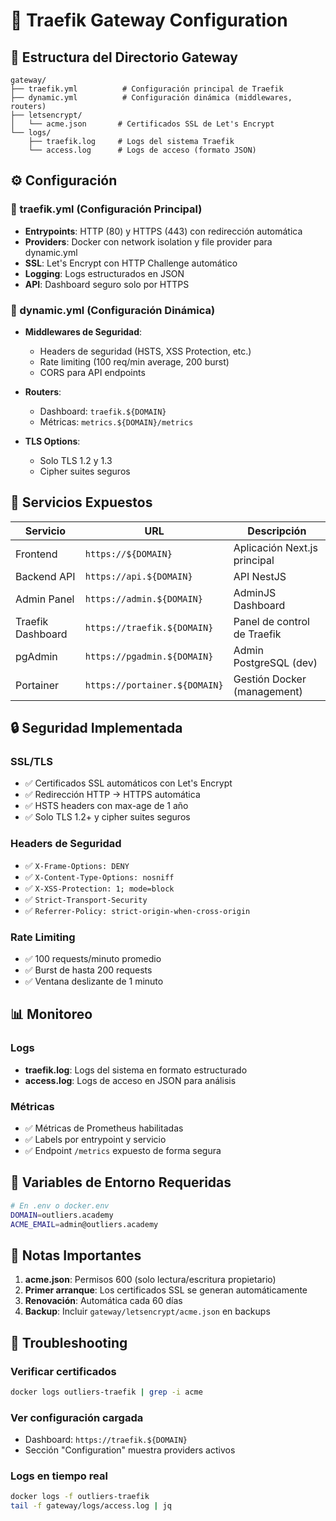 # 🚦 Traefik Gateway Configuration

## 📁 Estructura del Directorio Gateway

```
gateway/
├── traefik.yml          # Configuración principal de Traefik
├── dynamic.yml          # Configuración dinámica (middlewares, routers)
├── letsencrypt/
│   └── acme.json       # Certificados SSL de Let's Encrypt
└── logs/
    ├── traefik.log     # Logs del sistema Traefik
    └── access.log      # Logs de acceso (formato JSON)
```

## ⚙️ Configuración

### 🔧 traefik.yml (Configuración Principal)
- **Entrypoints**: HTTP (80) y HTTPS (443) con redirección automática
- **Providers**: Docker con network isolation y file provider para dynamic.yml
- **SSL**: Let's Encrypt con HTTP Challenge automático
- **Logging**: Logs estructurados en JSON
- **API**: Dashboard seguro solo por HTTPS

### 🔄 dynamic.yml (Configuración Dinámica)
- **Middlewares de Seguridad**:
  - Headers de seguridad (HSTS, XSS Protection, etc.)
  - Rate limiting (100 req/min average, 200 burst)
  - CORS para API endpoints
  
- **Routers**:
  - Dashboard: `traefik.${DOMAIN}`
  - Métricas: `metrics.${DOMAIN}/metrics`

- **TLS Options**: 
  - Solo TLS 1.2 y 1.3
  - Cipher suites seguros

## 🚀 Servicios Expuestos

| Servicio          | URL                           | Descripción                  |
| ----------------- | ----------------------------- | ---------------------------- |
| Frontend          | `https://${DOMAIN}`           | Aplicación Next.js principal |
| Backend API       | `https://api.${DOMAIN}`       | API NestJS                   |
| Admin Panel       | `https://admin.${DOMAIN}`     | AdminJS Dashboard            |
| Traefik Dashboard | `https://traefik.${DOMAIN}`   | Panel de control de Traefik  |
| pgAdmin           | `https://pgadmin.${DOMAIN}`   | Admin PostgreSQL (dev)       |
| Portainer         | `https://portainer.${DOMAIN}` | Gestión Docker (management)  |

## 🔒 Seguridad Implementada

### SSL/TLS
- ✅ Certificados SSL automáticos con Let's Encrypt
- ✅ Redirección HTTP → HTTPS automática
- ✅ HSTS headers con max-age de 1 año
- ✅ Solo TLS 1.2+ y cipher suites seguros

### Headers de Seguridad
- ✅ `X-Frame-Options: DENY`
- ✅ `X-Content-Type-Options: nosniff`
- ✅ `X-XSS-Protection: 1; mode=block`
- ✅ `Strict-Transport-Security`
- ✅ `Referrer-Policy: strict-origin-when-cross-origin`

### Rate Limiting
- ✅ 100 requests/minuto promedio
- ✅ Burst de hasta 200 requests
- ✅ Ventana deslizante de 1 minuto

## 📊 Monitoreo

### Logs
- **traefik.log**: Logs del sistema en formato estructurado
- **access.log**: Logs de acceso en JSON para análisis

### Métricas
- ✅ Métricas de Prometheus habilitadas
- ✅ Labels por entrypoint y servicio
- ✅ Endpoint `/metrics` expuesto de forma segura

## 🔧 Variables de Entorno Requeridas

```bash
# En .env o docker.env
DOMAIN=outliers.academy
ACME_EMAIL=admin@outliers.academy
```

## 🚨 Notas Importantes

1. **acme.json**: Permisos 600 (solo lectura/escritura propietario)
2. **Primer arranque**: Los certificados SSL se generan automáticamente
3. **Renovación**: Automática cada 60 días
4. **Backup**: Incluir `gateway/letsencrypt/acme.json` en backups

## 🐛 Troubleshooting

### Verificar certificados
```bash
docker logs outliers-traefik | grep -i acme
```

### Ver configuración cargada
- Dashboard: `https://traefik.${DOMAIN}`
- Sección "Configuration" muestra providers activos

### Logs en tiempo real
```bash
docker logs -f outliers-traefik
tail -f gateway/logs/access.log | jq
```
